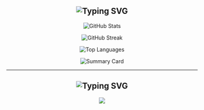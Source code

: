 <h2 align="center">
  <img src="https://readme-typing-svg.herokuapp.com?font=Fira+Code&duration=3000&pause=1000&color=F7F7F7&center=true&vCenter=true&multiline=true&width=500&height=100&lines=GitHub+Stats;" alt="Typing SVG" />
</h2>

<p align="center">
  <img src="https://github-readme-stats.vercel.app/api?username=devvsima&show_icons=true&theme=radical" alt="GitHub Stats" />
</p>

<p align="center">
  <img src="https://github-readme-streak-stats.herokuapp.com/?user=devvsima&theme=radical" alt="GitHub Streak" />
</p>

<p align="center">
  <img src="https://github-readme-stats.vercel.app/api/top-langs/?username=devvsima&layout=compact&theme=radical" alt="Top Languages" />
</p>

<p align="center">
  <img src="https://github-profile-summary-cards.vercel.app/api/cards/profile-details?username=devvsima&theme=github_dark" alt="Summary Card" />
</p>

---

<h2 align="center">
  <img src="https://readme-typing-svg.herokuapp.com?font=Fira+Code&duration=3000&pause=1000&color=F7F7F7&center=true&vCenter=true&multiline=true&width=500&height=100&lines=⏱️+WakaTime+Stats;" alt="Typing SVG" />
</h2>

<p align="center">
  <img src="https://github-readme-stats.vercel.app/api/wakatime?username=devvsima&layout=compact&theme=tokyonight&langs_count=10" />
</p>
